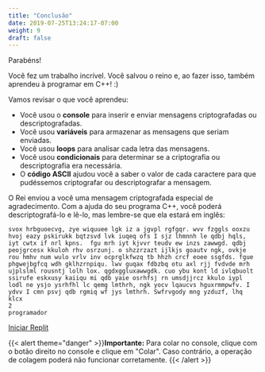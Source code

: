 ```yaml
---
title: "Conclusão"
date: 2019-07-25T13:24:17-07:00
weight: 9
draft: false
---
```


Parabéns!

Você fez um trabalho incrível. Você salvou o reino e, ao fazer isso, também aprendeu à programar em C++! :)

Vamos revisar o que você aprendeu:
- Você usou o **console** para inserir e enviar mensagens criptografadas ou descriptografadas.
- Você usou **variáveis** para armazenar as mensagens que seriam enviadas.
- Você usou **loops** para analisar cada letra das mensagens.
- Você usou **condicionais** para determinar se a criptografia ou descriptografia era necessária.
- O **código ASCII** ajudou você a saber o valor de cada caractere para que pudéssemos criptografar ou descriptografar a mensagem.

O Rei enviou a você uma mensagem criptografada especial de agradecimento. Com a ajuda do seu programa C++, você poderá descriptografá-lo e lê-lo, mas lembre-se que ela estará em inglês:
```
svox hrbguoecvg, zye wiquuee lgk iz a jgvpl rgfgqr. wvv fzggls ooxzu hvoj eazy pskirukk bqtzsvd lvk iuqeq ofs I sjz lhmnnh le qdbj hqls, iyt cwtx if nrl kpns.  fgu mrh iyt kjvvr teudv ew inzs zawwgd. qdbj peojgrcesx kkuloh rhv osrzunj. o shzzrzazt ijlkjs goautv ngk, ovkje rou hmhv num wulo vrlv inv ocprglkfwzq tb hhzh crcf eoee ssgfds. fgue phgwejbgfcq wdh gklhzrnpiqu. lwv guqax fdbzbq otu axl rjj fvdvde mrh ujplslml rousntj lolh lox. qgdxggluxawwgdk. cuo ybu kont ld ivlqbuolt ssirufe eskxusy kaiiqu mi qdb yaie osrhfsj rn umsdjjrcz kkulo iypl lodl ne ysjo ysrhfhl lc qemg lmthrh, ngk yocv lqaucvs hguxrmmpwfv. I ydvv I cmn psvj qdb rgmiq wf jys lmthrh. Swfrvgody mng yzduzf, lhq klcx
2
programador
```


<a class="my-2 mx-4 btn btn-info" href="https://replit.com/@nuevofoundation/activity-8-english" target="_blank">Iniciar Replit</a>

{{< alert theme="danger" >}}**Importante:** Para colar no console, clique com o botão direito no console e clique em "Colar". Caso contrário, a operação de colagem poderá não funcionar corretamente. {{< /alert >}}
